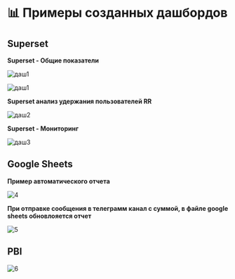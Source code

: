 # 📊 Примеры созданных дашбордов 

## Superset 
**Superset - Общие показатели**

![даш1](https://github.com/yanashub/images/blob/main/superset_overview.jpg?raw=true)

![даш1](https://raw.githubusercontent.com/yanashub/images/main/superset_overview.jpg?raw=true)



**Superset анализ удержания пользователей RR**

![даш2](https://github.com/yanashub/images/blob/main/Ssuperset_retention_rr.jpg?raw=true)


**Superset - Мониторинг**

![даш3](https://github.com/yanashub/images/blob/main/superset_monitoring.jpg?raw=true)


## Google Sheets 
**Пример автоматического отчета**

![4](https://github.com/yanashub/images/blob/main/Walmart.jpg?raw=true)


**При отправке сообщения в телеграмм канал с суммой, в файле google sheets обновлояется отчет**

![5](https://github.com/yanashub/images/blob/main/test_bot_report.jpg?raw=true)


## PBI

![6](https://github.com/yanashub/images/blob/main/PBI_all_sales.jpg?raw=true)

